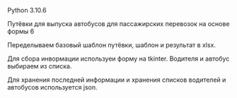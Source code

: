 Python 3.10.6

Путёвки для выпуска автобусов для пассажирских перевозок на основе формы 6

Переделываем базовый шаблон путёвки, шаблон и результат в xlsx.

Для сбора инвормации используеи форму на tkinter.
Водителя и автобус выбираем из списка.

Для хранения последней информации и хранения списков водителей и автобусов используется json.
